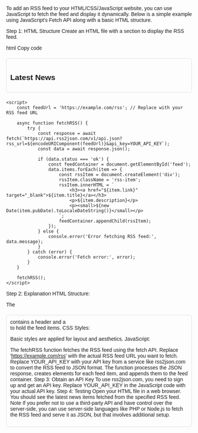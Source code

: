 To add an RSS feed to your HTML/CSS/JavaScript website, you can use JavaScript to fetch the feed and display it dynamically. Below is a simple example using JavaScript's Fetch API along with a basic HTML structure.

Step 1: HTML Structure
Create an HTML file with a section to display the RSS feed.

html
Copy code
<!DOCTYPE html>
<html lang="en">
<head>
    <meta charset="UTF-8">
    <meta name="viewport" content="width=device-width, initial-scale=1.0">
    <title>RSS Feed Example</title>
    <style>
        body {
            font-family: Arial, sans-serif;
        }
        .rss-feed {
            max-width: 600px;
            margin: 20px auto;
            padding: 10px;
            border: 1px solid #ddd;
            border-radius: 5px;
        }
        .rss-feed h2 {
            font-size: 1.5em;
        }
        .rss-item {
            margin-bottom: 10px;
            padding: 10px;
            border: 1px solid #eee;
            border-radius: 4px;
        }
        .rss-item a {
            text-decoration: none;
            color: #007bff;
        }
        .rss-item a:hover {
            text-decoration: underline;
        }
    </style>
</head>
<body>
    <div class="rss-feed">
        <h2>Latest News</h2>
        <div id="feed"></div>
    </div>

    <script>
        const feedUrl = 'https://example.com/rss'; // Replace with your RSS feed URL

        async function fetchRSS() {
            try {
                const response = await fetch(`https://api.rss2json.com/v1/api.json?rss_url=${encodeURIComponent(feedUrl)}&api_key=YOUR_API_KEY`);
                const data = await response.json();
                
                if (data.status === 'ok') {
                    const feedContainer = document.getElementById('feed');
                    data.items.forEach(item => {
                        const rssItem = document.createElement('div');
                        rssItem.className = 'rss-item';
                        rssItem.innerHTML = `
                            <h3><a href="${item.link}" target="_blank">${item.title}</a></h3>
                            <p>${item.description}</p>
                            <p><small>${new Date(item.pubDate).toLocaleDateString()}</small></p>
                        `;
                        feedContainer.appendChild(rssItem);
                    });
                } else {
                    console.error('Error fetching RSS feed:', data.message);
                }
            } catch (error) {
                console.error('Fetch error:', error);
            }
        }

        fetchRSS();
    </script>
</body>
</html>
Step 2: Explanation
HTML Structure:

The <div class="rss-feed"> contains a header and a <div> to hold the feed items.
CSS Styles:

Basic styles are applied for layout and aesthetics.
JavaScript:

The fetchRSS function fetches the RSS feed using the fetch API.
Replace 'https://example.com/rss' with the actual RSS feed URL you want to fetch.
Replace YOUR_API_KEY with your API key from a service like rss2json.com to convert the RSS feed to JSON format.
The function processes the JSON response, creates elements for each feed item, and appends them to the feed container.
Step 3: Obtain an API Key
To use rss2json.com, you need to sign up and get an API key.
Replace YOUR_API_KEY in the JavaScript code with your actual API key.
Step 4: Testing
Open your HTML file in a web browser. You should see the latest news items fetched from the specified RSS feed.
Note
If you prefer not to use a third-party API and have control over the server-side, you can use server-side languages like PHP or Node.js to fetch the RSS feed and serve it as JSON, but that involves additional setup.